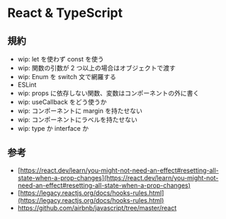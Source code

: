 # React & TypeScript

## 規約

- wip: let を使わず const を使う
- wip: 関数の引数が 2 つ以上の場合はオブジェクトで渡す
- wip: Enum を switch 文で網羅する
- ESLint
- wip: props に依存しない関数、変数はコンポーネントの外に書く
- wip: useCallback をどう使うか
- wip: コンポーネントに margin を持たせない
- wip: コンポーネントにラベルを持たせない
- wip: type か interface か

## 参考

- [https://react.dev/learn/you-might-not-need-an-effect#resetting-all-state-when-a-prop-changes](https://react.dev/learn/you-might-not-need-an-effect#resetting-all-state-when-a-prop-changes)
- [https://legacy.reactjs.org/docs/hooks-rules.html](https://legacy.reactjs.org/docs/hooks-rules.html)
- https://github.com/airbnb/javascript/tree/master/react
